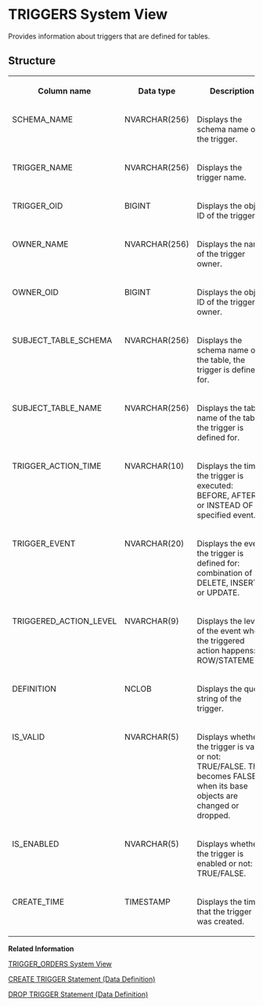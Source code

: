 <!-- loio2101f6db7519101493d39a89898b9480 -->

# TRIGGERS System View

Provides information about triggers that are defined for tables.



<a name="loio2101f6db7519101493d39a89898b9480___t_r_i_g_g_e_r_s_1struct_TRIGGERS"/>

## Structure


<table>
<tr>
<th valign="top">

Column name

</th>
<th valign="top">

Data type

</th>
<th valign="top">

Description

</th>
</tr>
<tr>
<td valign="top">

SCHEMA\_NAME

</td>
<td valign="top">

NVARCHAR\(256\)

</td>
<td valign="top">

Displays the schema name of the trigger.

</td>
</tr>
<tr>
<td valign="top">

TRIGGER\_NAME

</td>
<td valign="top">

NVARCHAR\(256\)

</td>
<td valign="top">

Displays the trigger name.

</td>
</tr>
<tr>
<td valign="top">

TRIGGER\_OID

</td>
<td valign="top">

BIGINT

</td>
<td valign="top">

Displays the object ID of the trigger.

</td>
</tr>
<tr>
<td valign="top">

OWNER\_NAME

</td>
<td valign="top">

NVARCHAR\(256\)

</td>
<td valign="top">

Displays the name of the trigger owner.

</td>
</tr>
<tr>
<td valign="top">

OWNER\_OID

</td>
<td valign="top">

BIGINT

</td>
<td valign="top">

Displays the object ID of the trigger owner.

</td>
</tr>
<tr>
<td valign="top">

SUBJECT\_TABLE\_SCHEMA

</td>
<td valign="top">

NVARCHAR\(256\)

</td>
<td valign="top">

Displays the schema name of the table, the trigger is defined for.

</td>
</tr>
<tr>
<td valign="top">

SUBJECT\_TABLE\_NAME

</td>
<td valign="top">

NVARCHAR\(256\)

</td>
<td valign="top">

Displays the table name of the table, the trigger is defined for.

</td>
</tr>
<tr>
<td valign="top">

TRIGGER\_ACTION\_TIME

</td>
<td valign="top">

NVARCHAR\(10\)

</td>
<td valign="top">

Displays the time the trigger is executed: BEFORE, AFTER, or INSTEAD OF the specified event.

</td>
</tr>
<tr>
<td valign="top">

TRIGGER\_EVENT

</td>
<td valign="top">

NVARCHAR\(20\)

</td>
<td valign="top">

Displays the event the trigger is defined for: combination of DELETE, INSERT, or UPDATE.

</td>
</tr>
<tr>
<td valign="top">

TRIGGERED\_ACTION\_LEVEL

</td>
<td valign="top">

NVARCHAR\(9\)

</td>
<td valign="top">

Displays the level of the event where the triggered action happens: ROW/STATEMENT.

</td>
</tr>
<tr>
<td valign="top">

DEFINITION

</td>
<td valign="top">

NCLOB

</td>
<td valign="top">

Displays the query string of the trigger.

</td>
</tr>
<tr>
<td valign="top">

IS\_VALID

</td>
<td valign="top">

NVARCHAR\(5\)

</td>
<td valign="top">

Displays whether the trigger is valid or not: TRUE/FALSE. This becomes FALSE when its base objects are changed or dropped.

</td>
</tr>
<tr>
<td valign="top">

IS\_ENABLED

</td>
<td valign="top">

NVARCHAR\(5\)

</td>
<td valign="top">

Displays whether the trigger is enabled or not: TRUE/FALSE.

</td>
</tr>
<tr>
<td valign="top">

CREATE\_TIME

</td>
<td valign="top">

TIMESTAMP

</td>
<td valign="top">

Displays the time that the trigger was created.

</td>
</tr>
</table>

**Related Information**  


[TRIGGER\_ORDERS System View](trigger-orders-system-view-6ad29fd.md "Provides information about trigger order for triggers in the database.")

[CREATE TRIGGER Statement \(Data Definition\)](../../010-SQL-Reference/012-SQL-Statements/create-trigger-statement-data-definition-20d5a65.md "Creates a trigger on a table or view.")

[DROP TRIGGER Statement \(Data Definition\)](../../010-SQL-Reference/012-SQL-Statements/drop-trigger-statement-data-definition-20d81ec.md "Deletes a trigger.")

